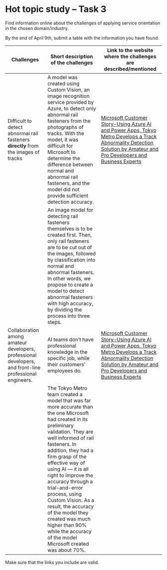 # Hot topic study – Task 3

Find information online about the challenges of applying service orientation in the chosen domain/industry. 

By the end of April 9th, submit a table with the information you have found.

| Challenges                                                   | Short description of the challenges                          | Link to the website where the challenges are described/mentioned |
| ------------------------------------------------------------ | ------------------------------------------------------------ | ------------------------------------------------------------ |
| Difficult to detect abnormal rail fasteners **directly** from the images of tracks | A model was created using Custom Vision, an image recognition service provided by Azure, to detect only abnormal rail fasteners from the photographs of tracks. With the model, it was difficult for Microsoft to determine the difference between normal and abnormal rail fasteners, and the model did not provide sufficient detection accuracy. | [Microsoft Customer Story-Using Azure AI and Power Apps, Tokyo Metro Develops a Track Abnormality Detection Solution by Amateur and Pro Developers and Business Experts](https://customers.microsoft.com/en-us/story/1584832935479879254-tokyo-metro-travel-transportation-azure-en-japan) |
|                                                              | An image model for detecting rail fasteners themselves is to be created first. Then, only rail fasteners are to be cut out of the images, followed by classification into normal and abnormal fasteners. In other words, we propose to create a model to detect abnormal fasteners with high accuracy, by dividing the process into three steps. |                                                              |
| Collaboration among amateur developers, professional developers, and front-line professional engineers. | AI teams don’t have professional knowledge in the specific job, while their customers’ employees do. | [Microsoft Customer Story-Using Azure AI and Power Apps, Tokyo Metro Develops a Track Abnormality Detection Solution by Amateur and Pro Developers and Business Experts](https://customers.microsoft.com/en-us/story/1584832935479879254-tokyo-metro-travel-transportation-azure-en-japan) |
|                                                              | The Tokyo Metro team created a model that was far more accurate than the one Microsoft had created in its preliminary validation. They are well informed of rail fasteners. In addition, they had a firm grasp of the effective way of using AI — it is all right to improve the accuracy through a trial-and-error process, using Custom Vision. As a result, the accuracy of the model they created was much higher than 90% while the accuracy of the model Microsoft created was about 70%. |                                                              |

Make sure that the links you include are valid.
